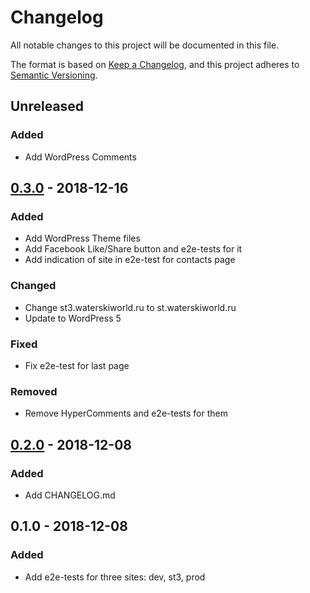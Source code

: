 # Changelog
All notable changes to this project will be documented in this file.

The format is based on [Keep a Changelog],
and this project adheres to [Semantic Versioning].

## Unreleased
### Added
- Add WordPress Comments

## [0.3.0] - 2018-12-16
### Added
- Add WordPress Theme files
- Add Facebook Like/Share button and e2e-tests for it
- Add indication of site in e2e-test for contacts page

### Changed
- Change st3.waterskiworld.ru to st.waterskiworld.ru
- Update to WordPress 5

### Fixed
- Fix e2e-test for last page

### Removed
- Remove HyperComments and e2e-tests for them

## [0.2.0] - 2018-12-08
### Added
- Add CHANGELOG.md

## 0.1.0 - 2018-12-08
### Added
- Add e2e-tests for three sites: dev, st3, prod

[Keep a Changelog]: https://keepachangelog.com/en/1.0.0/
[Semantic Versioning]: https://semver.org/spec/v2.0.0.html
[0.3.0]: https://gitlab.com/nekhaevskiy/waterskiworld/compare/v0.2.0...v0.3.0
[0.2.0]: https://gitlab.com/nekhaevskiy/waterskiworld/compare/v0.1.0...v0.2.0
